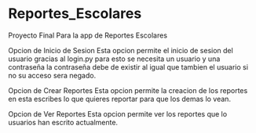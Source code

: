 # Reportes_Escolares
Proyecto Final 
Para la app de Reportes Escolares

Opcion de Inicio de Sesion
Esta opcion permite el inicio de sesion del usuario gracias al login.py
para esto se necesita un usuario y una contraseña la contraseña debe de existir al igual que tambien el usuario si no su acceso sera negado.

Opcion de Crear Reportes
Esta opcion permite la creacion de los reportes en esta escribes lo que quieres reportar para que los demas lo vean.

Opcion de Ver Reportes
Esta opcion permite ver los reportes que lo usuarios han escrito actualmente.

